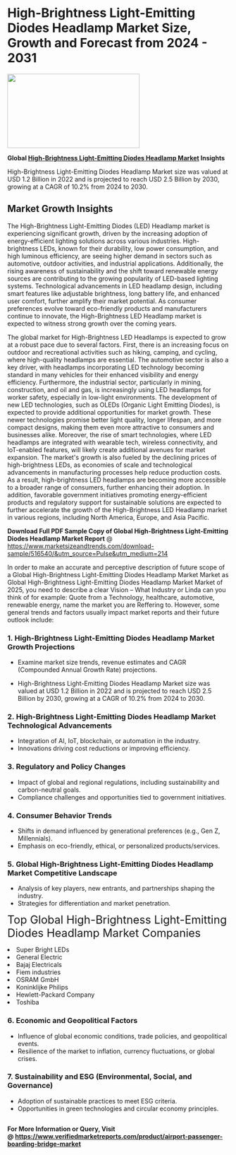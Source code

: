 <H1>High-Brightness Light-Emitting Diodes Headlamp Market Size, Growth and Forecast from 2024 - 2031</H1><img class="aligncenter size-medium wp-image-584254" src="https://thirdeyenews.in/wp-content/uploads/2024/09/Global-Market-Research-300x168.jpeg" alt="" width="300" height="168" /><p><strong>Global&nbsp;<a href="https://www.marketsizeandtrends.com/download-sample/516540/&amp;utm_source=Pulse&amp;utm_medium=214">High-Brightness Light-Emitting Diodes Headlamp Market</a> Insights</strong></p><p>High-Brightness Light-Emitting Diodes Headlamp Market size was valued at USD 1.2 Billion in 2022 and is projected to reach USD 2.5 Billion by 2030, growing at a CAGR of 10.2% from 2024 to 2030.</p><p><h2>Market Growth Insights</h2> <p>The High-Brightness Light-Emitting Diodes (LED) Headlamp market is experiencing significant growth, driven by the increasing adoption of energy-efficient lighting solutions across various industries. High-brightness LEDs, known for their durability, low power consumption, and high luminous efficiency, are seeing higher demand in sectors such as automotive, outdoor activities, and industrial applications. Additionally, the rising awareness of sustainability and the shift toward renewable energy sources are contributing to the growing popularity of LED-based lighting systems. Technological advancements in LED headlamp design, including smart features like adjustable brightness, long battery life, and enhanced user comfort, further amplify their market potential. As consumer preferences evolve toward eco-friendly products and manufacturers continue to innovate, the High-Brightness LED Headlamp market is expected to witness strong growth over the coming years. </p> <p>The global market for High-Brightness LED Headlamps is expected to grow at a robust pace due to several factors. First, there is an increasing focus on outdoor and recreational activities such as hiking, camping, and cycling, where high-quality headlamps are essential. The automotive sector is also a key driver, with headlamps incorporating LED technology becoming standard in many vehicles for their enhanced visibility and energy efficiency. Furthermore, the industrial sector, particularly in mining, construction, and oil and gas, is increasingly using LED headlamps for worker safety, especially in low-light environments. The development of new LED technologies, such as OLEDs (Organic Light Emitting Diodes), is expected to provide additional opportunities for market growth. These newer technologies promise better light quality, longer lifespan, and more compact designs, making them even more attractive to consumers and businesses alike. Moreover, the rise of smart technologies, where LED headlamps are integrated with wearable tech, wireless connectivity, and IoT-enabled features, will likely create additional avenues for market expansion. The market's growth is also fueled by the declining prices of high-brightness LEDs, as economies of scale and technological advancements in manufacturing processes help reduce production costs. As a result, high-brightness LED headlamps are becoming more accessible to a broader range of consumers, further enhancing their adoption. In addition, favorable government initiatives promoting energy-efficient products and regulatory support for sustainable solutions are expected to further accelerate the growth of the High-Brightness LED Headlamp market in various regions, including North America, Europe, and Asia Pacific. </p><p><span class=""><strong>Download Full PDF Sample Copy of Global High-Brightness Light-Emitting Diodes Headlamp Market Report</strong> @ <a href="https://www.marketsizeandtrends.com/download-sample/516540/&amp;utm_source=Pulse&amp;utm_medium=214" target="_blank">https://www.marketsizeandtrends.com/download-sample/516540/&amp;utm_source=Pulse&amp;utm_medium=214</a></span></p><p>In order to make an accurate and perceptive description of future scope of a Global&nbsp;High-Brightness Light-Emitting Diodes Headlamp Market Market as Global&nbsp;High-Brightness Light-Emitting Diodes Headlamp Market Market of 2025, you need to describe a clear Vision &ndash; What Industry or Linda can you think of for example: Quote from a Technology, healthcare, automotive, renewable energy, name the market you are Reffering to. However, some general trends and factors usually impact market reports and their future outlook include:</p><h3>1.&nbsp;<strong>High-Brightness Light-Emitting Diodes Headlamp Market Growth Projections</strong></h3><ul><li>Examine market size trends, revenue estimates and CAGR (Compounded Annual Growth Rate) projections.</li><li><p>High-Brightness Light-Emitting Diodes Headlamp Market size was valued at USD 1.2 Billion in 2022 and is projected to reach USD 2.5 Billion by 2030, growing at a CAGR of 10.2% from 2024 to 2030.</p></li></ul><h3>2.&nbsp;<strong>High-Brightness Light-Emitting Diodes Headlamp Market Technological Advancements</strong></h3><ul><li>Integration of AI, IoT, blockchain, or automation in the industry.</li><li>Innovations driving cost reductions or improving efficiency.</li></ul><h3>3.&nbsp;<strong>Regulatory and Policy Changes</strong></h3><ul><li>Impact of global and regional regulations, including sustainability and carbon-neutral goals.</li><li>Compliance challenges and opportunities tied to government initiatives.</li></ul><h3>4.&nbsp;<strong>Consumer Behavior Trends</strong></h3><ul><li>Shifts in demand influenced by generational preferences (e.g., Gen Z, Millennials).</li><li>Emphasis on eco-friendly, ethical, or personalized products/services.</li></ul><h3>5.&nbsp;<strong>Global High-Brightness Light-Emitting Diodes Headlamp Market Competitive Landscape</strong></h3><ul><li>Analysis of key players, new entrants, and partnerships shaping the industry.</li><li>Strategies for differentiation and market penetration.</li></ul><p data-pm-slice="1 1 []"><span style="color: inherit; font-family: inherit; font-size: 25px;">Top Global High-Brightness Light-Emitting Diodes Headlamp Market Companies</span></p><div class="" data-test-id=""><p><li>Super Bright LEDs</li><li> General Electric</li><li> Bajaj Electricals</li><li> Fiem industries</li><li> OSRAM GmbH</li><li> Koninklijke Philips</li><li> Hewlett-Packard Company</li><li> Toshiba</li></p></div><h3>6.&nbsp;<strong>Economic and Geopolitical Factors</strong></h3><ul><li>Influence of global economic conditions, trade policies, and geopolitical events.</li><li>Resilience of the market to inflation, currency fluctuations, or global crises.</li></ul><h3>7.&nbsp;<strong>Sustainability and ESG (Environmental, Social, and Governance)</strong></h3><ul><li>Adoption of sustainable practices to meet ESG criteria.</li><li>Opportunities in green technologies and circular economy principles.</li></ul><h2><strong style="font-size: 14px;">For More Information or Query, Visit @&nbsp;</strong><a style="background-color: #ffffff; font-size: 14px;" href="https://www.marketsizeandtrends.com/report/high-brightness-light-emitting-diodes-headlamp-market/" target="_blank">https://www.verifiedmarketreports.com/product/airport-passenger-boarding-bridge-market</a></h2>
